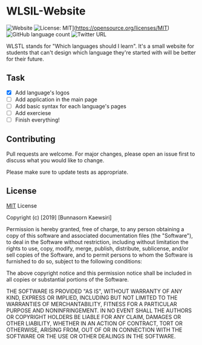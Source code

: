 # WLSIL-Website

![Website](https://img.shields.io/website?down_message=offline&up_message=onliine&url=https%3A%2F%2F3xbun.github.io%2FWLSIL-Website%2F)
![License: MIT](https://img.shields.io/badge/License-MIT-yellow.svg)](https://opensource.org/licenses/MIT)
![GitHub language count](https://img.shields.io/github/languages/count/3xbun/WLSIL-Website)
![Twitter URL](https://img.shields.io/twitter/url?style=social&url=https%3A%2F%2Ftwitter.com%2F3xbunn)

WLSTL stands for "Which languages should I learn". It's a small website for students that can't design which language they're started with will be better for their future.

## Task

- [x] Add language's logos
- [ ] Add application in the main page
- [ ] Add basic syntax for each language's pages
- [ ] Add exerciese
- [ ] Finish everything!

## Contributing
Pull requests are welcome. For major changes, please open an issue first to discuss what you would like to change.

Please make sure to update tests as appropriate.

## License
[MIT](https://choosealicense.com/licenses/mit/) License

Copyright (c) [2019] [Bunnasorn Kaewsiri]

Permission is hereby granted, free of charge, to any person obtaining a copy
of this software and associated documentation files (the "Software"), to deal
in the Software without restriction, including without limitation the rights
to use, copy, modify, merge, publish, distribute, sublicense, and/or sell
copies of the Software, and to permit persons to whom the Software is
furnished to do so, subject to the following conditions:

The above copyright notice and this permission notice shall be included in all
copies or substantial portions of the Software.

THE SOFTWARE IS PROVIDED "AS IS", WITHOUT WARRANTY OF ANY KIND, EXPRESS OR
IMPLIED, INCLUDING BUT NOT LIMITED TO THE WARRANTIES OF MERCHANTABILITY,
FITNESS FOR A PARTICULAR PURPOSE AND NONINFRINGEMENT. IN NO EVENT SHALL THE
AUTHORS OR COPYRIGHT HOLDERS BE LIABLE FOR ANY CLAIM, DAMAGES OR OTHER
LIABILITY, WHETHER IN AN ACTION OF CONTRACT, TORT OR OTHERWISE, ARISING FROM,
OUT OF OR IN CONNECTION WITH THE SOFTWARE OR THE USE OR OTHER DEALINGS IN THE
SOFTWARE.
